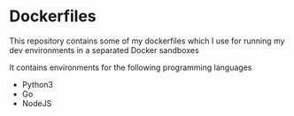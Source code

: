 # Dockerfiles

This repository contains some of my dockerfiles which I use for running my dev
environments in a separated Docker sandboxes

It contains environments for the following programming languages

- Python3
- Go
- NodeJS
